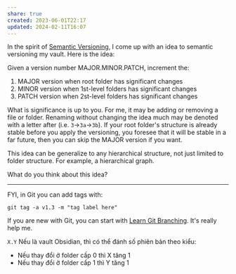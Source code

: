 ```yaml
---
share: true
created: 2023-06-01T22:17
updated: 2024-02-11T16:07
---
```

In the spirit of [Semantic Versioning](https://semver.org/), I come up with an idea to semantic versioning my vault. Here is the idea:

Given a version number MAJOR.MINOR.PATCH, increment the:

1. MAJOR version when root folder has significant changes
2. MINOR version when 1st-level folders has significant changes
3. PATCH version when 2st-level folders has significant changes

What is significance is up to you. For me, it may be adding or removing a file or folder. Renaming without changing the idea much may be denoted with a letter after (i.e. `3`→`3a`→`3b`). If your root folder's structure is already stable before you apply the versioning, you foresee that it will be stable in a far future, then you can skip the MAJOR version if you want.

This idea can be generalize to any hierarchical structure, not just limited to folder structure. For example, a hierarchical graph.

What do you think about this idea?

---

FYI, in Git you can add tags with:
```
git tag -a v1.3 -m "tag label here"
```
If you are new with Git, you can start with [Learn Git Branching](https://learngitbranching.js.org/ "Learn Git Branching"). It's really help me.


`X.Y`
Nếu là vault Obsidian, thì có thể đánh số phiên bản theo kiểu:
- Nếu thay đổi ở folder cấp 0 thì X tăng 1
- Nếu thay đổi ở folder cấp 1 thì Y tăng 1
